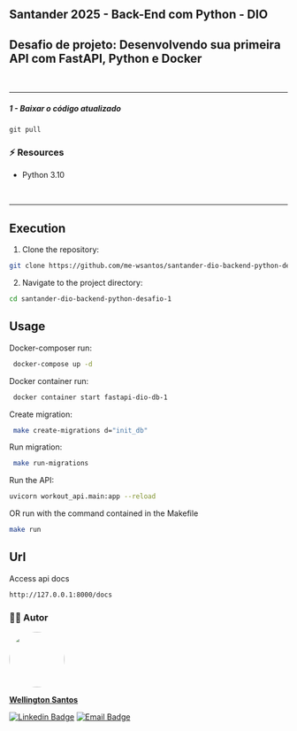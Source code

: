 ## Santander 2025 - Back-End com Python - DIO
## Desafio de projeto: Desenvolvendo sua primeira API com FastAPI, Python e Docker
<br>
<hr>

##### 1 - Baixar o código atualizado
  `git pull`

### :zap: Resources
* Python 3.10
<br>
<hr>

## Execution

1. Clone the repository:
  ```bash
  git clone https://github.com/me-wsantos/santander-dio-backend-python-desafio-1.git
  ```
2. Navigate to the project directory:
  ```bash
  cd santander-dio-backend-python-desafio-1
  ```
## Usage
Docker-composer run:
```bash
 docker-compose up -d
```

Docker container run:
```bash
 docker container start fastapi-dio-db-1
```

Create migration:
```bash
 make create-migrations d="init_db"
```

Run migration:
```bash
 make run-migrations
```

Run the API:
```bash
uvicorn workout_api.main:app --reload
```
OR run with the command contained in the Makefile
```bash
make run
```

## Url
Access api docs
```bash
http://127.0.0.1:8000/docs
```

### :technologist: Autor
<a href="https://github.com/me-wsantos">
<img style="border-radius: 50%;" src="https://avatars.githubusercontent.com/u/179779189?v=4" width="100px;" alt=""/>
<br />
<p><b>Wellington Santos</b></sub></a> <a href="https://github.com/me-wsantos" title="GitHub"></a></p>
 
[![Linkedin Badge](https://img.shields.io/badge/-Wellington--Santos-blue?style=flat-square&logo=Linkedin&logoColor=white&link=https://www.linkedin.com/in/wellington-lima-dos-santos-13343143/)](https://www.linkedin.com/in/-wellington-santos/)
[![Email Badge](https://img.shields.io/badge/-me@wellington--santos.com-c14438?style=flat-square&logo=Gmail&color=11ab3a&logoColor=white&link=mailto:me@wellington-santos.com)](mailto:me@wellington-santos.com)
